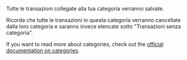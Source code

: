 Tutte le transazioni collegate alla tua categoria verranno salvate.

Ricorda che tutte le transazioni in questa categoria verranno cancellate dalla loro categoria e saranno invece elencate sotto "Transazioni senza categoria".

If you want to read more about categories, check out the [official documentation on categories](https://docs.firefly-iii.org/concepts/categories).